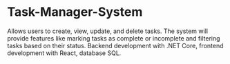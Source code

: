 # Task-Manager-System
Allows users to create, view, update, and delete tasks. The system will provide features like marking tasks as complete or incomplete and filtering tasks based on their status. Backend development with .NET Core, frontend development with React, database SQL.
